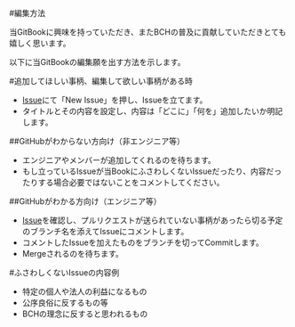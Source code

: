 #編集方法

当GitBookに興味を持っていただき、またBCHの普及に貢献していただきとても嬉しく思います。

以下に当GitBookの編集願を出す方法を示します。

#追加してほしい事柄、編集して欲しい事柄がある時
 - [Issue](https://github.com/Bitcoin-Cash-JP/guidelines/issues)にて「New Issue」を押し、Issueを立てます。
 - タイトルとその内容を設定し、内容は「どこに」「何を」追加したいか明記します。
 

##GitHubがわからない方向け（非エンジニア等）
 - エンジニアやメンバーが追加してくれるのを待ちます。
 - もし立っているIssueが当BookにふさわしくないIssueだったり、内容だったりする場合必要ではないことをコメントしてください。
 
##GitHubがわかる方向け（エンジニア等）
  - [Issue](https://github.com/Bitcoin-Cash-JP/guidelines/issues)を確認し、プルリクエストが送られていない事柄があったら切る予定のブランチ名を添えてIssueにコメントします。
  - コメントしたIssueを加えたものをブランチを切ってCommitします。
  - Mergeされるのを待ちます。

#ふさわしくないIssueの内容例
 - 特定の個人や法人の利益になるもの
 - 公序良俗に反するもの等
 - BCHの理念に反すると思われるもの
